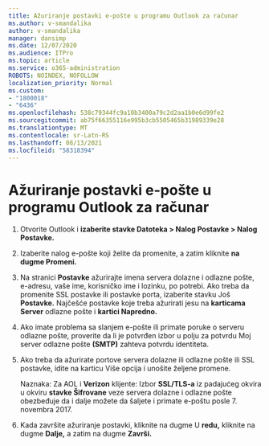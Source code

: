 ```yaml
---
title: Ažuriranje postavki e-pošte u programu Outlook za računar
ms.author: v-smandalika
author: v-smandalika
manager: dansimp
ms.date: 12/07/2020
ms.audience: ITPro
ms.topic: article
ms.service: o365-administration
ROBOTS: NOINDEX, NOFOLLOW
localization_priority: Normal
ms.custom:
- "1800018"
- "6436"
ms.openlocfilehash: 538c79344fc9a10b3400a79c2d2aa1b0e6d99fe2
ms.sourcegitcommit: ab75f66355116e995b3cb5505465b31989339e28
ms.translationtype: MT
ms.contentlocale: sr-Latn-RS
ms.lasthandoff: 08/13/2021
ms.locfileid: "58318394"
---
```

# <a name="how-to-update-email-settings-in-outlook-for-pc"></a>Ažuriranje postavki e-pošte u programu Outlook za računar

1. Otvorite Outlook i **izaberite stavke Datoteka > Nalog Postavke > Nalog Postavke.**

2. Izaberite nalog e-pošte koji želite da promenite, a zatim kliknite **na dugme Promeni.** 

3. Na stranici **Postavke** ažurirajte imena servera dolazne i odlazne pošte, e-adresu, vaše ime, korisničko ime i lozinku, po potrebi. Ako treba da promenite SSL postavke ili postavke porta, izaberite stavku Još **Postavke.** Najčešće postavke koje treba ažurirati jesu na **karticama Server** odlazne pošte i **kartici Napredno.**

4. Ako imate problema sa slanjem e-pošte ili primate poruke o serveru odlazne pošte, proverite da li je potvrđen izbor u polju za potvrdu Moj server odlazne pošte **(SMTP)** zahteva potvrdu identiteta.

5. Ako treba da ažurirate portove servera dolazne ili odlazne  pošte ili SSL postavke, idite na karticu Više opcija i unošite željene promene.

    Naznaka: Za AOL i **Verizon** klijente: Izbor **SSL/TLS-a** iz padajućeg okvira u okviru **stavke Šifrovane** veze servera dolazne i odlazne pošte obezbeđuje da i dalje možete da šaljete i primate e-poštu posle 7. novembra 2017. 

6. Kada završite ažuriranje postavki, kliknite na dugme U **redu,** kliknite na dugme **Dalje,** a zatim na dugme **Završi.**



